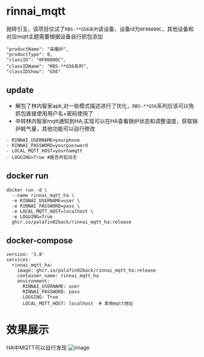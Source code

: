 # rinnai_mqtt
抛砖引玉，该项目仅试了`RBS-**G56系列`该设备，设备id为`0F06000C`，其他设备和对应mqtt主题需要根据设备自行抓包添加
```
"productName": "采暖炉",
"productType": 0,
"classID": "0F06000C",
"classIDName": "RBS-**G56系列",
"classIDShow": "G56"
```
## update
- 解包了林内智家apk,对一些模式描述进行了优化，`RBS-**G56`系列应该可以免抓包直接使用用户名+密码使用了
- 中转林内智家mqtt通知到HA,实现可以在HA查看锅炉状态和调整温度，获取锅炉耗气量，其他功能可以自行修改
```
- RINNAI_USERNAME=yourphone
- RINNAI_PASSWORD=yourpassword
- LOCAL_MQTT_HOST=yourhamqtt
- LOGGING=True #是否开启日志
```


## docker run 
```
docker run -d \
  --name rinnai_mqtt_ha \
  -e RINNAI_USERNAME=user \
  -e RINNAI_PASSWORD=pass \
  -e LOCAL_MQTT_HOST=localhost \
  -e LOGGING=True
  ghcr.io/palafin02back/rinnai_mqtt_ha:release
```

## docker-compose
```
version: '3.8'
services:
  rinnai_mqtt_ha:
    image: ghcr.io/palafin02back/rinnai_mqtt_ha:release
    container_name: rinnai_mqtt_ha
    environment:
      RINNAI_USERNAME: user
      RINNAI_PASSWORD: pass
      LOGGING: True
      LOCAL_MQTT_HOST: localhost  # 本地mqtt地址
```
# 效果展示
HA中MQTT可以自行发现
![image](https://github.com/user-attachments/assets/4ec03ab1-56ab-4574-9f59-13eea7ad464c)


